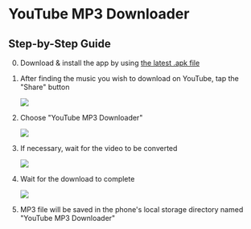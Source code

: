 # YouTube MP3 Downloader

## Step-by-Step Guide

0. Download & install the app by using [the latest .apk file](https://github.com/bornabesic/yt-mp3-downloader-android/releases/download/v0.2/youtube-mp3-downloader-v-0-2.apk)

1. After finding the music you wish to download on YouTube, tap the "Share" button

    ![](https://s26.postimg.org/andlb6rk9/step1.png)

2. Choose "YouTube MP3 Downloader"

    ![](https://s26.postimg.org/paejsuq6h/step2.png)

3. If necessary, wait for the video to be converted

    ![](https://s26.postimg.org/fajncyex5/step3.png)

4. Wait for the download to complete

    ![](https://s26.postimg.org/9nnafhceh/step4.png)

5. MP3 file will be saved in the phone's local storage directory named "YouTube MP3 Downloader"
